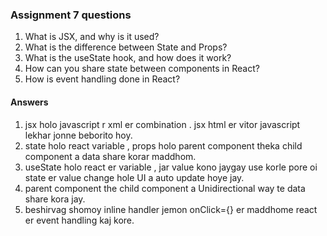 ### Assignment 7 questions

1. What is JSX, and why is it used?
2. What is the difference between State and Props?
3. What is the useState hook, and how does it work?
4. How can you share state between components in React?
5. How is event handling done in React?

#### Answers

1. jsx holo javascript r xml er combination . jsx html er vitor javascript lekhar jonne beborito hoy.
2. state holo react variable , props holo parent component theka child component a data share korar maddhom.
3. useState holo react er variable , jar value kono jaygay use korle pore oi state er value change hole UI a auto update hoye jay.
4. parent component the child component a Unidirectional way te data share kora jay.
5. beshirvag shomoy inline handler jemon onClick={} er maddhome react er event handling kaj kore.
